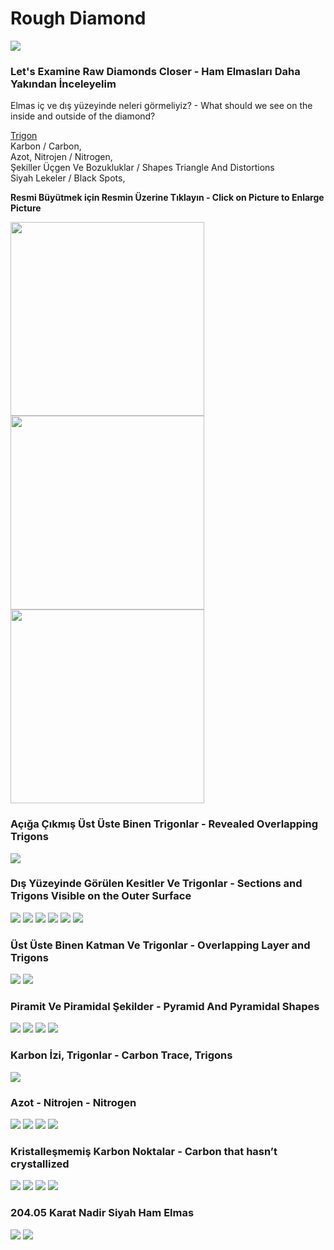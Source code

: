 <h1>Rough Diamond</h1>

<img src="https://raw.githubusercontent.com/meforce/raw-diamond/main/images/IMG_20220707_122604-1.jpg"/>

<h3>Let's Examine Raw Diamonds Closer - Ham Elmasları Daha Yakından İnceleyelim</h3>

Elmas iç ve dış yüzeyinde neleri görmeliyiz? - What should we see on the inside and outside of the diamond?

<a href="#açığa-çıkmış-üst-üste-binen-trigonlar---revealed-overlapping-trigons">Trigon</a><br>
Karbon / Carbon,<br>
Azot, Nitrojen / Nitrogen,<br>
Şekiller Üçgen Ve Bozukluklar / Shapes Triangle And Distortions<br>
Siyah Lekeler / Black Spots,

<b>Resmi Büyütmek için Resmin Üzerine Tıklayın - Click on Picture to Enlarge Picture</b>

<img src="https://raw.githubusercontent.com/meforce/raw-diamond/main/images/IMG_20220716_121102-2.jpg" width="310" height="310"/><img src="https://raw.githubusercontent.com/meforce/raw-diamond/main/images/IMG_20220716_121113-2.jpg" width="310" height="310"/><img src="https://raw.githubusercontent.com/meforce/raw-diamond/main/images/IMG_20220716_121133-2.jpg" width="310" height="310"/>

<h3>Açığa Çıkmış Üst Üste Binen Trigonlar - Revealed Overlapping Trigons</h3>

<img src="https://raw.githubusercontent.com/meforce/raw-diamond/main/images/IMG_20220716_1211133-2.jpg"/>

<h3>Dış Yüzeyinde Görülen Kesitler Ve Trigonlar - Sections and Trigons Visible on the Outer Surface</h3>

<img src="https://raw.githubusercontent.com/meforce/raw-diamond/main/images/b2/IMG_20220716_121454.jpg"/>
<img src="https://raw.githubusercontent.com/meforce/raw-diamond/main/images/b2/IMG_20220716_121454-2.jpg"/>
<img src="https://raw.githubusercontent.com/meforce/raw-diamond/main/images/b2/IMG_20220716_121611.jpg"/>
<img src="https://raw.githubusercontent.com/meforce/raw-diamond/main/images/b2/IMG_20220716_121611-2.jpg"/>
<img src="https://raw.githubusercontent.com/meforce/raw-diamond/main/images/b2/IMG_20220716_121621.jpg"/>
<img src="https://raw.githubusercontent.com/meforce/raw-diamond/main/images/b2/IMG_20220716_121621-2.jpg"/>

<h3>Üst Üste Binen Katman Ve Trigonlar - Overlapping Layer and Trigons</h3>

<img src="https://raw.githubusercontent.com/meforce/raw-diamond/main/images/b3/IMG_20220716_121648.jpg"/>
<img src="https://raw.githubusercontent.com/meforce/raw-diamond/main/images/b3/IMG_20220716_121648-2.jpg"/>

<h3>Piramit Ve Piramidal Şekilder - Pyramid And Pyramidal Shapes</h3>

<img src="https://raw.githubusercontent.com/meforce/raw-diamond/main/images/b4/IMG_20220716_121737.jpg"/>
<img src="https://raw.githubusercontent.com/meforce/raw-diamond/main/images/b4/IMG_20220716_121737-2.jpg"/>
<img src="https://raw.githubusercontent.com/meforce/raw-diamond/main/images/b4/IMG_20220716_121714.jpg"/>
<img src="https://raw.githubusercontent.com/meforce/raw-diamond/main/images/b4/IMG_20220716_121700.jpg"/>

<h3>Karbon İzi, Trigonlar - Carbon Trace, Trigons</h3>

<img src="https://raw.githubusercontent.com/meforce/raw-diamond/main/images/b5/IMG_20220716_121818.jpg"/>

<h3>Azot - Nitrojen - Nitrogen</h3>

<img src="https://raw.githubusercontent.com/meforce/raw-diamond/main/images/b6/IMG_20220716_122531.jpg"/>
<img src="https://raw.githubusercontent.com/meforce/raw-diamond/main/images/b6/IMG_20220716_122640.jpg"/>
<img src="https://raw.githubusercontent.com/meforce/raw-diamond/main/images/b6/IMG_20220716_123755.jpg"/>
<img src="https://raw.githubusercontent.com/meforce/raw-diamond/main/images/b6/IMG_20220716_123924.jpg"/>

<h3>Kristalleşmemiş Karbon Noktalar - Carbon that hasn’t crystallized</h3>

<img src="https://raw.githubusercontent.com/meforce/raw-diamond/main/images/b7/IMG_20220716_123417.jpg"/>
<img src="https://raw.githubusercontent.com/meforce/raw-diamond/main/images/b7/IMG_20220716_123526.jpg"/>
<img src="https://raw.githubusercontent.com/meforce/raw-diamond/main/images/b7/IMG_20220716_123919.jpg"/>
<img src="https://raw.githubusercontent.com/meforce/raw-diamond/main/images/b7/IMG_20220716_123931.jpg"/>

<h3>204.05 Karat Nadir Siyah Ham Elmas</h3>

<img src="https://raw.githubusercontent.com/meforce/raw-diamond/main/images/b8/IMG_20220703_124817.jpg"/>
<img src="https://raw.githubusercontent.com/meforce/raw-diamond/main/images/b8/IMG_20220703_124843.jpg"/>
